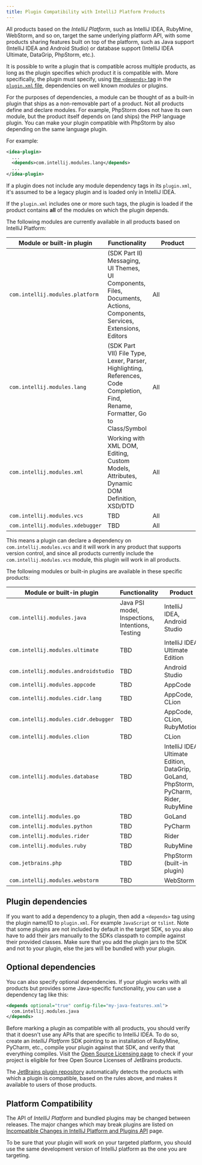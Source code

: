 ```yaml
---
title: Plugin Compatibility with IntelliJ Platform Products
---
```

<style>
  table {
    width:100%;
  }
  th:first-child, td:first-child {
    width: 30%;
  }
  th:last-child, td:last-child {
    width: 30%;
  }
</style>

<!--TODO link to sample_plugin file-->

All products based on the _IntelliJ Platform_, such as IntelliJ IDEA, RubyMine, WebStorm, and so on, target the same underlying platform API, with some products sharing features built on top of the platform, such as Java support (IntelliJ IDEA
and Android Studio) or database support (IntelliJ IDEA Ultimate, DataGrip, PhpStorm, etc.).

It is possible to write a plugin that is compatible across multiple products, as long as the plugin specifies which product it is compatible with. More specifically, the plugin must specify, using [the `<depends>` tag](/basics/plugin_structure/plugin_dependencies.md) in the [`plugin.xml` file](/basics/plugin_structure/plugin_configuration_file.md), dependencies on well known _modules_ or plugins.

For the purposes of dependencies, a module can be thought of as a built-in plugin that ships as a non-removable part of a product. Not all products define and declare modules. For example, PhpStorm does not have its own module, but the product itself depends on (and ships) the PHP language plugin. You can make your plugin compatible with PhpStorm by also depending on the same language plugin.

For example:

```xml
<idea-plugin>
  ...
  <depends>com.intellij.modules.lang</depends>
  ...
</idea-plugin>
```

<!--TODO link to sample_plugin file--> 

If a plugin does not include any module dependency tags in its `plugin.xml`, it's assumed to be a legacy plugin and is loaded only in IntelliJ IDEA. 

If the `plugin.xml` includes one or more such tags, the plugin is loaded if the product contains **all** of the modules on which the plugin depends.

The following modules are currently available in all products based on IntelliJ Platform:

| Module or built-in plugin  | Functionality  | Product  | 
|----------------------------|----------------|----------|
| `com.intellij.modules.platform`  | (SDK Part II) Messaging, UI Themes, UI Components, Files, Documents, Actions, Components, Services, Extensions, Editors  | All  |
| `com.intellij.modules.lang`  | (SDK Part VII) File Type, Lexer, Parser, Highlighting, References, Code Completion, Find, Rename, Formatter, Go to Class/Symbol  | All  |
| `com.intellij.modules.xml`  | Working with XML DOM, Editing, Custom Models, Attributes, Dynamic DOM Definition, XSD/DTD  | All  |
| `com.intellij.modules.vcs`  | TBD  | All  |
| `com.intellij.modules.xdebugger`  | TBD  | All  |

This means a plugin can declare a dependency on `com.intellij.modules.vcs` and it will work in any product that supports version control, and since all products currently include the `com.intellij.modules.vcs` module, this plugin will work in all products.

The following modules or built-in plugins are available in these specific products:

| Module or built-in plugin  | Functionality  | Product  | 
|----------------------------|----------------|----------|
| `com.intellij.modules.java`  | Java PSI model, Inspections, Intentions, Testing  | IntelliJ IDEA, Android Studio                   |
| `com.intellij.modules.ultimate`      | TBD  | IntelliJ IDEA Ultimate Edition                                                       |
| `com.intellij.modules.androidstudio` | TBD  | Android Studio                                                                       |
| `com.intellij.modules.appcode`       | TBD  | AppCode                                                                              |
| `com.intellij.modules.cidr.lang`     | TBD  | AppCode, CLion                                                                       |
| `com.intellij.modules.cidr.debugger` | TBD  | AppCode, CLion, RubyMotion                                                           |
| `com.intellij.modules.clion`         | TBD  | CLion                                                                                |
| `com.intellij.modules.database`      | TBD  | IntelliJ IDEA Ultimate Edition, DataGrip, GoLand, PhpStorm, PyCharm, Rider, RubyMine  |
| `com.intellij.modules.go`            | TBD  | GoLand                                                                               |
| `com.intellij.modules.python`        | TBD  | PyCharm                                                                              |
| `com.intellij.modules.rider`         | TBD  | Rider                                                                                |
| `com.intellij.modules.ruby`          | TBD  | RubyMine                                                                             |
| `com.jetbrains.php`                  | TBD  | PhpStorm (built-in plugin)                                                           |
| `com.intellij.modules.webstorm`      | TBD  | WebStorm                                                                             |

## Plugin dependencies

If you want to add a dependency to a plugin, then add a `<depends>` tag using the plugin name/ID to `plugin.xml`. For example `JavaScript` or `tslint`. Note that some plugins are not included by default in the target SDK, so you also have to add their jars manually to the SDKs classpath to compile against their provided classes. Make sure that you add the plugin jars to the SDK and not to your plugin, else the jars will be bundled with your plugin.

## Optional dependencies

You can also specify optional dependencies. If your plugin works with all products but provides some Java-specific functionality, you can use a dependency tag like this:

```xml
<depends optional="true" config-file="my-java-features.xml">
  com.intellij.modules.java
</depends>
```

Before marking a plugin as compatible with all products, you should verify that it doesn't use any APIs that are specific to IntelliJ IDEA. To do so, create an _IntelliJ Platform_ SDK pointing to an installation of RubyMine, PyCharm, etc., compile your plugin against that SDK, and verify that everything compiles. Visit the [Open Source Licensing page](https://www.jetbrains.com/buy/opensource/) to check if your project is eligible for free Open Source Licenses of JetBrains products.

The [JetBrains plugin repository](https://plugins.jetbrains.com/) automatically detects the products with which a plugin is compatible, based on the rules above, and makes it available to users of those products.

## Platform Compatibility

The API of _IntelliJ Platform_ and bundled plugins may be changed between releases. The major changes which may break plugins are listed on [Incompatible Changes in IntelliJ Platform and Plugins API](/reference_guide/api_changes_list.md) page.

To be sure that your plugin will work on your targeted platform, you should use the same development version of IntelliJ platform as the one you are targeting. 
